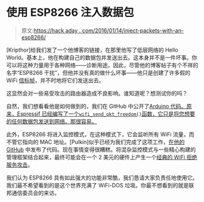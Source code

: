 # 使用 ESP8266 注入数据包

> 原文:[https://hack aday . com/2016/01/14/inject-packets-with-an-esp8266/](https://hackaday.com/2016/01/14/inject-packets-with-an-esp8266/)

[Kripthor]给我们发了一个他博客的链接，在那里他写了低层网络的 Hello World。基本上，他在构建自己的数据包并发送出去。这本身并不是一件坏事。你可以将这种力量用于各种网络——诊断用途。因此，尽管他的博客帖子有个不祥的名字“ESP8266 干扰”，但他并没有真的做什么坏事——他只是创建了许多假的 WiFi [信标帧](https://en.wikipedia.org/wiki/Beacon_frame)，并不时地将它们发送出去。

这显然会对一些易受攻击的路由器造成不良影响。谁知道呢？想测试你的吗？

自然，我们想看看他是如何做到的，我们在 GitHub 中公开了[Arduino 代码。原来，Espressif 已经编写了一个`wifi_send_pkt_freedom()`函数，它只是将您想要的任何数据包发送到网络。那很容易。](https://github.com/kripthor/WiFiBeaconJam/blob/master/WiFiBeaconJam.ino)

此外，ESP8266 将进入监控模式，在这种模式下，它会监听所有 WiFi 流量，而不管它指向的 MAC 地址。[Pulkin]似乎已经为我们完成了这项工作，[在他的 GitHub](https://github.com/pulkin/esp8266-injection-example) 中发布了代码。现在事情变得很糟糕。将混杂监控模式与一些精心构建的管理框架结合起来，最终可能会在一个 2 美元的硬件上产生一个[经典的 WiFi 拒绝服务攻击](http://hackaday.com/2011/10/04/wifi-jamming-via-deauthentication-packets/)。

我们认为 ESP8266 具有如此强大的功能非常酷，我们恳请大家负责任地使用它。我们最不希望看到的是这个世界充满了 WiFi-DOS 垃圾。你最不想看到的就是联邦通信委员会的来访。